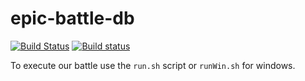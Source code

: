 # epic-battle-db

[![Build Status](https://travis-ci.org/tofixx/epic-battle-db.svg?branch=master)](https://travis-ci.org/tofixx/epic-battle-db) 
[![Build status](https://ci.appveyor.com/api/projects/status/iri82bd52eq7j4d8/branch/develop?svg=true)](https://ci.appveyor.com/project/tofixx/epic-battle-db/branch/develop)

To execute our battle use the `run.sh` script or `runWin.sh` for windows.
